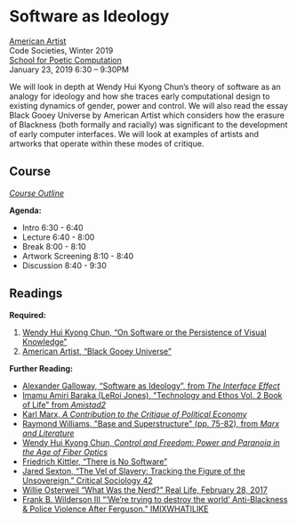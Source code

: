 # Software as Ideology

[American Artist](http://americanartist.us/)\
Code Societies, Winter 2019\
[School for Poetic Computation](http://sfpc.io/codesocieties-winter-19/)\
January 23, 2019 6:30 – 9:30PM

We will look in depth at Wendy Hui Kyong Chun’s theory of software as an analogy for ideology and how she traces early computational design to existing dynamics of gender, power and control. We will also read the essay Black Gooey Universe by American Artist which considers how the erasure of Blackness (both formally and racially) was significant to the development of early computer interfaces. We will look at examples of artists and artworks that operate within these modes of critique.

## Course
[*Course Outline*](Course-Outline.md)

**Agenda:**

* Intro 6:30 - 6:40
* Lecture 6:40 - 8:00
* Break 8:00 - 8:10
* Artwork Screening 8:10 - 8:40
* Discussion 8:40 - 9:30


## Readings

**Required:**

1. [Wendy Hui Kyong Chun, “On Software or the Persistence of Visual Knowledge”](wendy-hui-kyong-chun_on-software.pdf)
2. [American Artist, “Black Gooey Universe”](UNBAG_2_AmericanArtist.pdf)


**Further Reading:**

* [Alexander Galloway, “Software as Ideology”, from *The Interface Effect*](galloway_alexander_software-as-ideology.pdf)
* [Imamu Amiri Baraka (LeRoi Jones), "Technology and Ethos Vol. 2 Book of Life" from *Amistad2*](http://www.marilynnance.com/titanic/baraka.html)
* [Karl Marx, *A Contribution to the Critique of Political Economy*](https://www.marxists.org/archive/marx/works/1859/critique-pol-economy/index.htm)
* [Raymond Williams, "Base and Superstructure" (pp. 75-82), from *Marx and Literature*](https://mykelandrada.files.wordpress.com/2011/06/raymond-williams-marxism-and-literature.pdf)
* [Wendy Hui Kyong Chun, *Control and Freedom: Power and Paranoia in the Age of Fiber Optics*](Wendy_Hui_Kyong_Chun_Control_and_Freedom.pdf)
* [Friedrich Kittler, “There is No Software”](Kittler_1992_No_Software.pdf)
* [Jared Sexton, “The Vel of Slavery: Tracking the Figure of the Unsovereign.” Critical Sociology 42](http://planetarities.web.unc.edu/files/2015/01/sexton-unsovereign.pdf)
* [Willie Osterweil “What Was the Nerd?” Real Life, February 28, 2017](https://reallifemag.com/what-was-the-nerd/)
* [Frank B. Wilderson III “‘We’re trying to destroy the world’ Anti-Blackness & Police Violence After Ferguson.” IMIXWHATILIKE](http://sfbay-anarchists.org/wp-content/uploads/2015/01/frank-b-wilderson-iii-were-trying-to-destroy-the-world-antiblackness-police-violence-after-ferguson.pdf)

